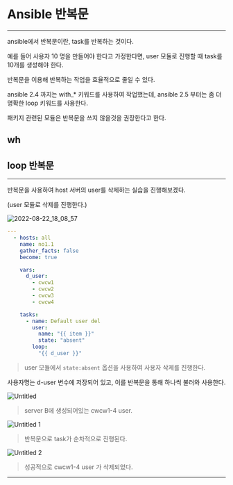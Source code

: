 # Ansible 반복문

---

ansible에서 반복문이란, task를 반복하는 것이다.

예를 들어 사용자 10 명을 만들어야 한다고 가정한다면, user 모듈로 진행할 때 task를 10개를 생성해야 한다.

반복문을 이용해 반복하는 작업을 효율적으로 줄일 수 있다.

ansible 2.4 까지는 with_* 키워드를 사용하여 작업했는데, ansible 2.5 부터는 좀 더 명확한 loop 키워드를 사용한다.

패키지 관련된 모듈은 반복문을 쓰지 않을것을 권장한다고 한다.

## wh

## loop 반복문

---

반복문을 사용하여 host 서버의 user를 삭제하는 실습을 진행해보겠다.

(user 모듈로 삭제를 진행한다.)

![2022-08-22_18_08_57](https://user-images.githubusercontent.com/84123877/185886710-8c54a3d1-e925-474d-b3bf-b6bbaf5d5f4c.png)

```yaml
---
  - hosts: all
    name: no1.1
    gather_facts: false
    become: true

    vars:
      d_user:
        - cwcw1
        - cwcw2
        - cwcw3
        - cwcw4

    tasks:
      - name: Default user del
        user:
          name: "{{ item }}"
          state: "absent"
        loop:
          "{{ d_user }}"
```

> user 모듈에서 `state:absent` 옵션을 사용하여 사용자 삭제를 진행한다.
> 

사용자명는 d-user 변수에 저장되어 있고, 이를 반복문을 통해 하나씩 불러와 사용한다.

![Untitled](https://user-images.githubusercontent.com/84123877/185886721-4afcaaba-fb09-4fee-a4dd-229ddd3887ec.png)

> server B에 생성되어있는 cwcw1-4 user.
> 

![Untitled 1](https://user-images.githubusercontent.com/84123877/185886714-88cf660d-4f4f-471d-80f1-b605a4d83f4b.png)

> 반복문으로 task가 순차적으로 진행된다.
> 

![Untitled 2](https://user-images.githubusercontent.com/84123877/185886718-8ab82001-2063-41df-904f-f714ab2d1b5f.png)

> 성공적으로 cwcw1-4 user 가 삭제되었다.
> 

---
